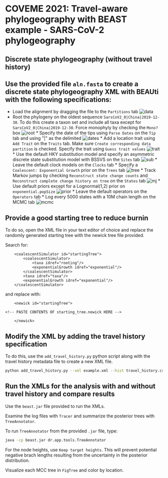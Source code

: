 # COVEME 2021: Travel-aware phylogeography with BEAST example - SARS-CoV-2 phylogeography

## Discrete state phylogeography (without travel history)

## Use the provided file `aln.fasta` to create a discrete state phylogeography XML with BEAUti with the following specifications:

   * Load the alignment by dragging the file to the `Partitions` tab
![data](screenshots/data.png)
   * Root the phylogeny on the oldest sequence `SarsCoV2_0|China|2019-12-30`. To do this create a taxon set and include all taxa except for `SarsCoV2_0|China|2019-12-30`. Force monophyly by checking the `Mono?` box
![root](screenshots/taxon_set.png)
    * Specify the date of the tips using `Parse Dates` on the `Tip` tab and using "|" as the delimited
![dates](screenshots/dates.png)
    * Add a location trait using `Add Trait` on the `Traits` tab. Make sure `Create corresponding data partition` is checked. Specify the trait using `Guess trait values`
![trait](screenshots/trait.png)
    * Use the default HKY substitution model and specify an asymmetric discrete state substitution model with BSSVS on the `Sites` tab
![sub](screenshots/subs.png)
    * Leave the default clock models on the `Clocks` tab
    * Specify a `Coalescent: Exponential Growth` prior on the `Trees` tab
![tree](screenshots/tree.png)
    * Track Markov jumps by checking `Reconstruct state change counts` and `Reconstruct complete change history on tree` on the `States` tab
![mj](screenshots/mj.png)
    * Use default priors except for a Lognormal(1,2) prior on `exponential.popSize`
![prior](screenshots/prior.png)
    * Leave the default operators on the `Operators` tab
    * Log every 5000 states with a 10M chain length on the MCMC tab
![mcmc](screenshots/mcmc.png)

## Provide a good starting tree to reduce burnin

To do so, open the XML file in your text editor of choice and replace the randomly generated starting tree with the newick tree file provided.

Search for:
```
	<coalescentSimulator id="startingTree">
		<coalescentSimulator>
			<taxa idref="rooting"/>
			<exponentialGrowth idref="exponential"/>
		</coalescentSimulator>
		<taxa idref="taxa"/>
		<exponentialGrowth idref="exponential"/>
	</coalescentSimulator>

```

and replace with:
```
	<newick id="startingTree">

<!-- PASTE CONTENTS OF starting_tree.newick HERE -->

	</newick>

```

## Modify the XML by adding the travel history specification

To do this, use the `add_travel_history.py` python script along with the travel history metadata file to create a new XML file.

```bash
python add_travel_history.py --xml example.xml --hist travel_history.csv --out travel_history.xml
```

## Run the XMLs for the analysis with and without travel history and compare results

Use the `beast.jar` file provided to run the XMLs.

Examine the log files with `Tracer` and summarize the posterior trees with `TreeAnnotator`.

To run `TreeAnnotator` from the provided `.jar` file, type:

```bash
java -cp beast.jar dr.app.tools.TreeAnnotator
```

For the node heights, use `Keep target heights`. This will prevent potential negative brach lengths resulting from the uncertainty in the posterior distribution.

Visualize each MCC tree in `FigTree` and color by location. 
